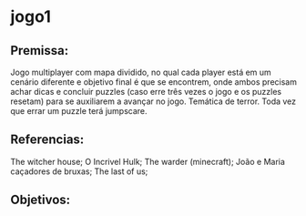 # jogo1

## Premissa: 

Jogo multiplayer com mapa dividido, no qual cada player está em um cenário diferente e objetivo final é que se encontrem, onde ambos precisam achar dicas e concluir puzzles (caso erre três vezes o jogo e os puzzles resetam) para se auxiliarem a avançar no jogo. Temática de terror. Toda vez que errar um puzzle terá jumpscare. 

## Referencias:

The witcher house; 
O Incrivel Hulk; 
The warder (minecraft);
João e Maria caçadores de bruxas;
The last of us;

## Objetivos:


